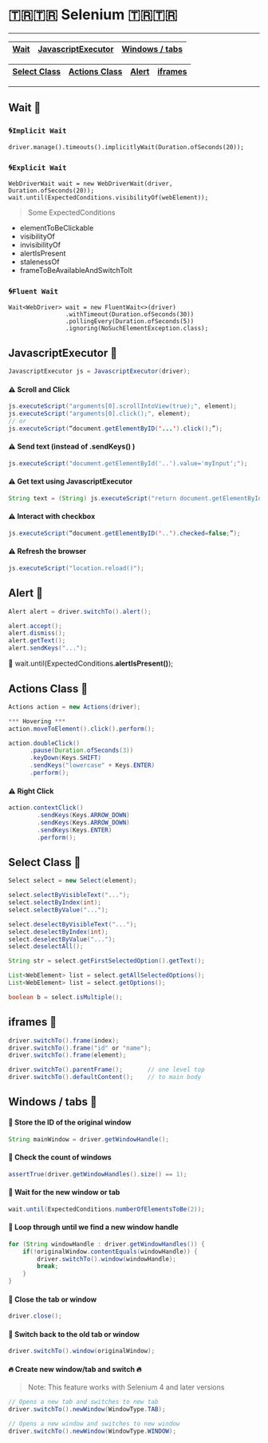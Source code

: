 # 🇹🇷🇹🇷 Selenium 🇹🇷🇹🇷

---

[//]: # (<ul>)

[//]: # (    <li><a href="">Wait</a></li>)

[//]: # (    <li><a href="#JavascriptExecutor">JavascriptExecutor</a></li>)

[//]: # (    <li><a href="#alert">Alert</a></li>)

[//]: # (    <li><a href="#actions">Actions Class</a></li>)

[//]: # (    <li><a href="#select">Select Class </a></li>)

[//]: # (    <li><a href="#iframes">iframes</a></li>)

[//]: # (    <li><a href="#windows">Windows / tabs</a></li>)

[//]: # (</ul>)



| <a href="#wait"> Wait </a> | <a href="#javascriptExecutor">JavascriptExecutor</a> | <a href="#windows">Windows / tabs</a> | 
|----------------------------|------------------------------------------------------|---------------------------------------|

| <a href="#select">Select Class </a> | <a href="#actions">Actions Class</a>|<a href="#alert">Alert</a>| <a href="#iframes">iframes</a> |
|-|-| -| -|
---

<h2 id="wait">Wait 📌</h2>

### 🌀`Implicit Wait`
```jql
driver.manage().timeouts().implicitlyWait(Duration.ofSeconds(20));
```
### 🌀`Explicit Wait`
```jql
WebDriverWait wait = new WebDriverWait(driver, Duration.ofSeconds(20));
wait.until(ExpectedConditions.visibilityOf(webElement));
```

> Some ExpectedConditions
* elementToBeClickable
* visibilityOf
* invisibilityOf
* alertIsPresent
* stalenessOf
* frameToBeAvailableAndSwitchToIt

### 🌀`Fluent Wait`
```jql
Wait<WebDriver> wait = new FluentWait<>(driver)
                .withTimeout(Duration.ofSeconds(30))
                .pollingEvery(Duration.ofSeconds(5))
                .ignoring(NoSuchElementException.class);
```

<h2 id="javascriptExecutor">JavascriptExecutor 📌</h2>

```java
JavascriptExecutor js = JavascriptExecutor(driver);
```
#### ⚠️ Scroll and Click
```java
js.executeScript("arguments[0].scrollIntoView(true);", element);
js.executeScript("arguments[0].click();", element);
// or
js.executeScript(“document.getElementByID('...').click();”);
```
#### ⚠️ Send text (instead of .sendKeys() )
```java
js.executeScript("document.getElementById('..').value='myInput';");
```
#### ⚠️ Get text using JavascriptExecutor
```java
String text = (String) js.executeScript("return document.getElementById('..').value=");
```

#### ⚠️ Interact with checkbox
```java
js.executeScript(“document.getElementByID('..').checked=false;”);
```

#### ⚠️ Refresh the browser
```java
js.executeScript("location.reload()");
```

<h2 id="alert">Alert 📌</h2>

```java
Alert alert = driver.switchTo().alert();

alert.accept();
alert.dismiss();
alert.getText();
alert.sendKeys("...");
```
🧨 wait.until(ExpectedConditions.**alertIsPresent()**);

<h2 id="actions">Actions Class 📌</h2>

```java
Actions action = new Actions(driver);

*** Hovering ***
action.moveToElement().click().perform();

action.doubleClick()
      .pause(Duration.ofSeconds(3))
      .keyDown(Keys.SHIFT)
      .sendKeys("lowercase" + Keys.ENTER)
      .perform();
```

#### ⚠️ Right Click
```java
action.contextClick()
        .sendKeys(Keys.ARROW_DOWN)
        .sendKeys(Keys.ARROW_DOWN)
        .sendKeys(Keys.ENTER)
        .perform();
```
<h2 id="select">Select Class 📌</h2>

```java
Select select = new Select(element);

select.selectByVisibleText("...");
select.selectByIndex(int);
select.selectByValue("...");

select.deselectByVisibleText("...");
select.deselectByIndex(int);
select.deselectByValue("...");
select.deselectAll();

String str = select.getFirstSelectedOption().getText();

List<WebElement> list = select.getAllSelectedOptions();
List<WebElement> list = select.getOptions();

boolean b = select.isMultiple();
```
<h2 id="iframes">iframes 📌</h2>

```java
driver.switchTo().frame(index);
driver.switchTo().frame("id" or "name");
driver.switchTo().frame(element);
```
```java
driver.switchTo().parentFrame();       // one level top
driver.switchTo().defaultContent();    // to main body
```

<h2 id="windows">Windows / tabs 📌</h2>

#### 🍏 Store the ID of the original window
```java
String mainWindow = driver.getWindowHandle();
```
#### 🍏 Check the count of windows
```java
assertTrue(driver.getWindowHandles().size() == 1);
```
#### 🍏 Wait for the new window or tab
```java
wait.until(ExpectedConditions.numberOfElementsToBe(2));
```
#### 🍏 Loop through until we find a new window handle
```java
for (String windowHandle : driver.getWindowHandles()) {
    if(!originalWindow.contentEquals(windowHandle)) {
        driver.switchTo().window(windowHandle);
        break;
    }
}
```
#### 🍏 Close the tab or window
```java
driver.close();
```
#### 🍏 Switch back to the old tab or window
```java
driver.switchTo().window(originalWindow);
```

#### 🔥 Create new window/tab and switch 🔥

> Note: This feature works with Selenium 4 and later versions

```java
// Opens a new tab and switches to new tab
driver.switchTo().newWindow(WindowType.TAB);

// Opens a new window and switches to new window
driver.switchTo().newWindow(WindowType.WINDOW);
```